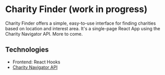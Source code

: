 # Charity Finder (work in progress)

Charity Finder offers a simple, easy-to-use interface for finding charities based on location and interest area. It's a single-page React App using the Charity Navigator API. More to come.

## Technologies
* Frontend: React Hooks
* [Charity Navigator API](https://www.charitynavigator.org/index.cfm?bay=content.view&cpid=1397)